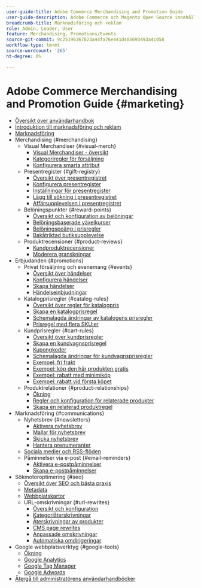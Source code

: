```yaml
---
user-guide-title: Adobe Commerce Merchandising and Promotion Guide
user-guide-description: Adobe Commerce och Magento Open Source innehåller många verktyg som ni kan använda för att öka försäljningen, skapa möjligheter för kundengagemang och skapa riktade kampanjer.
breadcrumb-title: Marknadsföring och reklam
role: Admin, Leader, User
feature: Merchandising, Promotions/Events
source-git-commit: 9c25196367023a44fa76e441d485693493a4c058
workflow-type: tm+mt
source-wordcount: '265'
ht-degree: 0%

---
```



# Adobe Commerce Merchandising and Promotion Guide {#marketing}

- [Översikt över användarhandbok](guide-overview.md)
- [Introduktion till marknadsföring och reklam](introduction.md)
- [Marknadsföring](marketing-menu.md)
- Merchandising {#merchandising}
   - Visual Merchandiser {#visual-merch}
      - [Visual Merchandiser - översikt](visual-merchandiser.md)
      - [Kategoriregler för försäljning](category-product-rules.md)
      - [Konfigurera smarta attribut](smart-attributes-configure.md)
   - Presentregister {#gift-registry}
      - [Översikt över presentregistret](gift-registries.md)
      - [Konfigurera presentregister](gift-registry-configure.md)
      - [Inställningar för presentregister](gift-registry-create.md)
      - [Lägg till sökning i presentregistret](gift-registry-search.md)
      - [Affärsupplevelsen i presentregistret](gift-registry-storefront.md)
   - Belöningspunkter {#reward-points}
      - [Översikt och konfiguration av belöningar](rewards-loyalty.md)
      - [Belöningsbaserade växelkurser](reward-exchange-rates.md)
      - [Belöningspoäng i prisregler](reward-points-price-rules.md)
      - [Bakåtriktad butiksupplevelse](reward-points-storefront.md)
   - Produktrecensioner {#product-reviews}
      - [Kundproduktrecensioner](product-reviews.md)
      - [Moderera granskningar](product-reviews-moderate.md)
- Erbjudanden {#promotions}
   - Privat försäljning och evenemang {#events}
      - [Översikt över händelser](events-private-sales.md)
      - [Konfigurera händelser](event-configure.md)
      - [Skapa händelser](event-create.md)
      - [Händelseinbjudningar](invitations.md)
   - Katalogprisregler {#catalog-rules}
      - [Översikt över regler för katalogpris](price-rules-catalog.md)
      - [Skapa en katalogprisregel](price-rules-catalog-create.md)
      - [Schemalagda ändringar av katalogens prisregler](price-rule-catalog-scheduled-changes.md)
      - [Prisregel med flera SKU:er](price-rule-multiple-sku.md)
   - Kundprisregler {#cart-rules}
      - [Översikt över kundprisregler](price-rules-cart.md)
      - [Skapa en kundvagnsprisregel](price-rules-cart-create.md)
      - [Kupongkoder](price-rules-cart-coupon.md)
      - [Schemalagda ändringar för kundvagnsprisregler](price-rule-cart-scheduled-changes.md)
      - [Exempel: fri frakt](price-rules-cart-free-shipping.md)
      - [Exempel: köp den här produkten gratis](price-rules-cart-buy-this-get-that.md)
      - [Exempel: rabatt med minimiköp](price-rule-discount-minimum-purchase.md)
      - [Exempel: rabatt vid första köpet](price-rule-discount-first-purchase.md)
   - Produktrelationer {#product-relationships}
      - [Ökning](product-relationships.md)
      - [Regler och konfiguration för relaterade produkter](product-related-rules.md)
      - [Skapa en relaterad produktregel](product-related-rule-create.md)
- Marknadsföring {#communications}
   - Nyhetsbrev {#newsletters}
      - [Aktivera nyhetsbrev](newsletters.md)
      - [Mallar för nyhetsbrev](newsletter-template.md)
      - [Skicka nyhetsbrev](newsletter-queue.md)
      - [Hantera prenumeranter](newsletter-subscribers.md)
   - [Sociala medier och RSS-flöden](social-rss.md)
   - Påminnelser via e-post {#email-reminders}
      - [Aktivera e-postpåminnelser](email-reminder-rules.md)
      - [Skapa e-postpåminnelser](email-reminder-rules-create.md)
- Sökmotoroptimering {#seo}
   - [Översikt över SEO och bästa praxis](seo-overview.md)
   - [Metadata](meta-data.md)
   - [Webbplatskartor](sitemap-xml.md)
   - URL-omskrivningar {#url-rewrites}
      - [Översikt och konfiguration](url-rewrite.md)
      - [Kategoriåterskrivningar](url-rewrite-category.md)
      - [Återskrivningar av produkter](url-rewrite-product.md)
      - [CMS page rewrites](url-rewrite-cms-page.md)
      - [Anpassade omskrivningar](url-rewrite-custom.md)
      - [Automatiska omdirigeringar](url-redirect-product-automatic.md)
- Google webbplatsverktyg {#google-tools}
   - [Ökning](google-tools.md)
   - [Google Analytics](google-analytics.md)
   - [Google Tag Manager](google-tag-manager.md)
   - [Google Adwords](google-adwords.md)
- [Återgå till administratörens användarhandböcker](https://experienceleague.adobe.com/en/docs/commerce-admin/user-guides/home)

